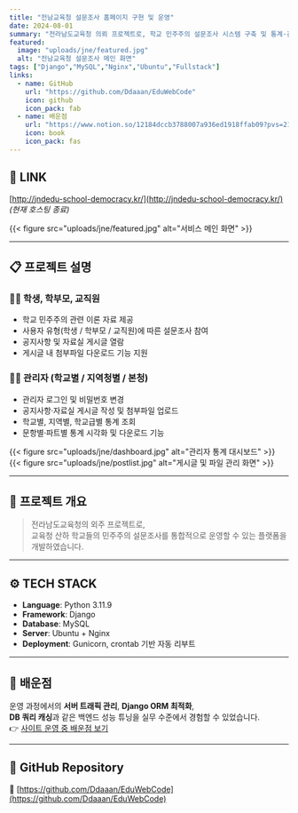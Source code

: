 ```yaml
---
title: "전남교육청 설문조사 홈페이지 구현 및 운영"
date: 2024-08-01
summary: "전라남도교육청 의뢰 프로젝트로, 학교 민주주의 설문조사 시스템 구축 및 통계·관리 기능을 포함한 Django 기반 웹 서비스"
featured:
  image: "uploads/jne/featured.jpg"
  alt: "전남교육청 설문조사 메인 화면"
tags: ["Django","MySQL","Nginx","Ubuntu","Fullstack"]
links:
  - name: GitHub
    url: "https://github.com/Ddaaan/EduWebCode"
    icon: github
    icon_pack: fab
  - name: 배운점
    url: "https://www.notion.so/12184dccb3788007a936ed1918ffab09?pvs=21"
    icon: book
    icon_pack: fas
---
```


## 🔗 LINK
[http://jndedu-school-democracy.kr/](http://jndedu-school-democracy.kr/)  
*(현재 호스팅 종료)*

{{< figure src="uploads/jne/featured.jpg" alt="서비스 메인 화면" >}}

---

## 📋 프로젝트 설명

### 👩‍🏫 학생, 학부모, 교직원
- 학교 민주주의 관련 이론 자료 제공  
- 사용자 유형(학생 / 학부모 / 교직원)에 따른 설문조사 참여  
- 공지사항 및 자료실 게시글 열람  
- 게시글 내 첨부파일 다운로드 기능 지원  

### 🧑‍💻 관리자 (학교별 / 지역청별 / 본청)
- 관리자 로그인 및 비밀번호 변경  
- 공지사항·자료실 게시글 작성 및 첨부파일 업로드  
- 학교별, 지역별, 학교급별 통계 조회  
- 문항별·파트별 통계 시각화 및 다운로드 기능  

{{< figure src="uploads/jne/dashboard.jpg" alt="관리자 통계 대시보드" >}}
{{< figure src="uploads/jne/postlist.jpg" alt="게시글 및 파일 관리 화면" >}}

---

## 💬 프로젝트 개요
> 전라남도교육청의 외주 프로젝트로,  
> 교육청 산하 학교들의 민주주의 설문조사를 통합적으로 운영할 수 있는 플랫폼을 개발하였습니다.

---

## ⚙️ TECH STACK
- **Language**: Python 3.11.9  
- **Framework**: Django  
- **Database**: MySQL  
- **Server**: Ubuntu + Nginx  
- **Deployment**: Gunicorn, crontab 기반 자동 리부트  

---

## 🧠 배운점
운영 과정에서의 **서버 트래픽 관리**, **Django ORM 최적화**,  
**DB 쿼리 캐싱**과 같은 백엔드 성능 튜닝을 실무 수준에서 경험할 수 있었습니다.  
👉 [사이트 운영 중 배운점 보기](https://www.notion.so/12184dccb3788007a936ed1918ffab09?pvs=21)

---

## 📁 GitHub Repository
🔗 [https://github.com/Ddaaan/EduWebCode](https://github.com/Ddaaan/EduWebCode)
